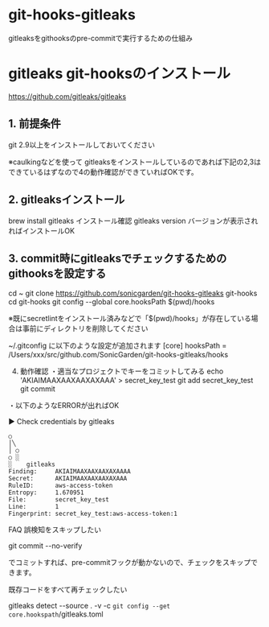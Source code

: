 # git-hooks-gitleaks

gitleaksをgithooksのpre-commitで実行するための仕組み

# gitleaks git-hooksのインストール

https://github.com/gitleaks/gitleaks
## 1.  前提条件
git 2.9以上をインストールしておいてください

※caulkingなどを使って gitleaksをインストールしているのであれば下記の2,3はできているはずなので4の動作確認ができていればOKです。

## 2. gitleaksインストール
brew install gitleaks
インストール確認
gitleaks version
バージョンが表示されればインストールOK
## 3. commit時にgitleaksでチェックするためのgithooksを設定する
cd ~
git clone https://github.com/sonicgarden/git-hooks-gitleaks git-hooks
cd git-hooks
git config --global core.hooksPath $(pwd)/hooks

※既にsecretlintをインストール済みなどで「$(pwd)/hooks」が存在している場合は事前にディレクトリを削除してください

~/.gitconfig に以下のような設定が追加されます
[core]
   hooksPath = /Users/xxx/src/github.com/SonicGarden/git-hooks-gitleaks/hooks

4. 動作確認
・適当なプロジェクトでキーをコミットしてみる
echo 'AKIAIMAAXAAXAAXAXAAA' > secret_key_test
git add secret_key_test
git commit

・以下のようなERRORが出ればOK
    
▶ Check credentials by gitleaks
    
    ○
    │╲
    │ ○
    ○ ░
    ░    gitleaks    
    Finding:     AKIAIMAAXAAXAAXAXAAAA
    Secret:      AKIAIMAAXAAXAAXAXAAA
    RuleID:      aws-access-token
    Entropy:     1.670951
    File:        secret_key_test
    Line:        1
    Fingerprint: secret_key_test:aws-access-token:1


FAQ
誤検知をスキップしたい

git commit --no-verify

でコミットすれば、pre-commitフックが動かないので、チェックをスキップできます。

既存コードをすべて再チェックしたい

gitleaks detect --source . -v -c `git config --get core.hookspath`/gitleaks.toml

